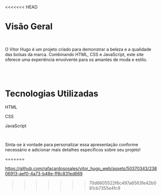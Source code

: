 
<<<<<<< HEAD
<h1>Visão Geral</h1>
<br>
<p>O Vitor Hugo é um projeto criado para demonstrar a beleza e a qualidade das bolsas da marca. Combinando HTML, CSS e JavaScript, este site oferece uma experiência envolvente para os amantes de moda e estilo.</p>
<br>
<br>
<h1>Tecnologias Utilizadas</h1>
<p>HTML</p>
<p>CSS</p>
<p>JavaScript</p>
<br>
<p>Sinta-se à vontade para personalizar essa apresentação conforme necessário e adicionar mais detalhes específicos sobre seu projeto!</p>
=======





https://github.com/rafacardososales/vitor_hugo_web/assets/50370343/23806913-aef0-4a73-b48e-ff8c831ed669

>>>>>>> 70d6605522f6c497a6563fe42b081cb7355e4fc9
